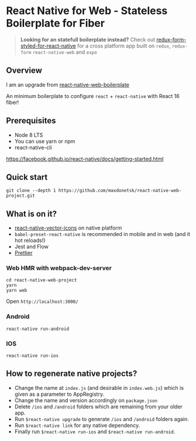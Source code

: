 # React Native for Web - Stateless Boilerplate for Fiber

> **Looking for an statefull boilerplate instead?** Check out [redux-form-styled-for-react-native](https://github.com/agrcrobles/redux-form-styled-for-react-native) for a cross platform app built on `redux`, `redux-form` `react-native-web` and `expo`

## Overview

I am an upgrade from [react-native-web-boilerplate](https://github.com/maxdonetsk/react-native-web-project)

An minimum boilerplate to configure `react` + `react-native` with React 16 fiber!

## Prerequisites

* Node 8 LTS
* You can use yarn or npm
* react-native-cli

https://facebook.github.io/react-native/docs/getting-started.html

## Quick start
```
git clone --depth 1 https://github.com/maxdonetsk/react-native-web-project.git
```

## What is on it?

 - [react-native-vector-icons](https://github.com/oblador/react-native-vector-icons) on native platform
 - `babel-preset-react-native` is recommended in mobile and in web (and it hot reloads!)
 - Jest and Flow
 - [Prettier](https://prettier.io/docs/en/install.html)

### Web HMR with webpack-dev-server
```
cd react-native-web-project
yarn
yarn web
```
Open `http://localhost:3000/`

### Android

```
react-native run-android
```

### IOS

```
react-native run-ios
```

## How to regenerate native projects?

 - Change the name at `index.js` (and desirable in `index.web.js`) which is given as a parameter to AppRegistry.
 - Change the name and version accordingly on `package.json`
 - Delete `/ios` and `/android` folders which are remaining from your older app.
 - Run `$react-native upgrade` to generate `/ios` and `/android` folders again.
 - Run `$react-native link` for any native dependency.
 - Finally run `$react-native run-ios` and `$react-native run-android`.